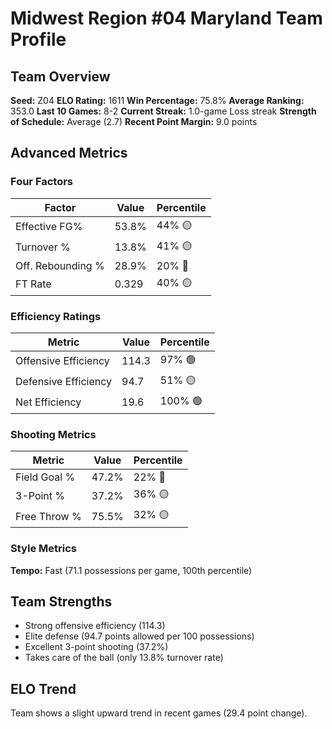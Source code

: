 # Midwest Region #04 Maryland Team Profile
## Team Overview
**Seed:** Z04
**ELO Rating:** 1611
**Win Percentage:** 75.8%
**Average Ranking:** 353.0
**Last 10 Games:** 8-2
**Current Streak:** 1.0-game Loss streak
**Strength of Schedule:** Average (2.7)
**Recent Point Margin:** 9.0 points

## Advanced Metrics
### Four Factors
| Factor | Value | Percentile |
|--------|-------|------------|
| Effective FG% | 53.8% | 44% 🟡 |
| Turnover % | 13.8% | 41% 🟡 |
| Off. Rebounding % | 28.9% | 20% 🔴 |
| FT Rate | 0.329 | 40% 🟡 |

### Efficiency Ratings
| Metric | Value | Percentile |
|--------|-------|------------|
| Offensive Efficiency | 114.3 | 97% 🟢 |
| Defensive Efficiency | 94.7 | 51% 🟡 |
| Net Efficiency | 19.6 | 100% 🟢 |

### Shooting Metrics
| Metric | Value | Percentile |
|--------|-------|------------|
| Field Goal % | 47.2% | 22% 🔴 |
| 3-Point % | 37.2% | 36% 🟡 |
| Free Throw % | 75.5% | 32% 🟡 |

### Style Metrics
**Tempo:** Fast (71.1 possessions per game, 100th percentile)

## Team Strengths
* Strong offensive efficiency (114.3)
* Elite defense (94.7 points allowed per 100 possessions)
* Excellent 3-point shooting (37.2%)
* Takes care of the ball (only 13.8% turnover rate)

## ELO Trend
Team shows a slight upward trend in recent games (29.4 point change).

